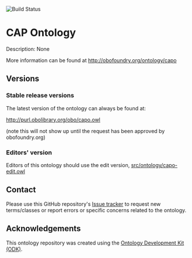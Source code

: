 
![Build Status](https://github.com/kharchenkolab/cap_ontology/workflows/CI/badge.svg)
# CAP Ontology

Description: None

More information can be found at http://obofoundry.org/ontology/capo

## Versions

### Stable release versions

The latest version of the ontology can always be found at:

http://purl.obolibrary.org/obo/capo.owl

(note this will not show up until the request has been approved by obofoundry.org)

### Editors' version

Editors of this ontology should use the edit version, [src/ontology/capo-edit.owl](src/ontology/capo-edit.owl)

## Contact

Please use this GitHub repository's [Issue tracker](https://github.com/kharchenkolab/cap_ontology/issues) to request new terms/classes or report errors or specific concerns related to the ontology.

## Acknowledgements

This ontology repository was created using the [Ontology Development Kit (ODK)](https://github.com/INCATools/ontology-development-kit).